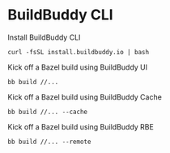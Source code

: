 # BuildBuddy CLI

Install BuildBuddy CLI
```
curl -fsSL install.buildbuddy.io | bash
```

Kick off a Bazel build using BuildBuddy UI
```
bb build //...
```

Kick off a Bazel build using BuildBuddy Cache
```
bb build //... --cache
```

Kick off a Bazel build using BuildBuddy RBE
```
bb build //... --remote
```
